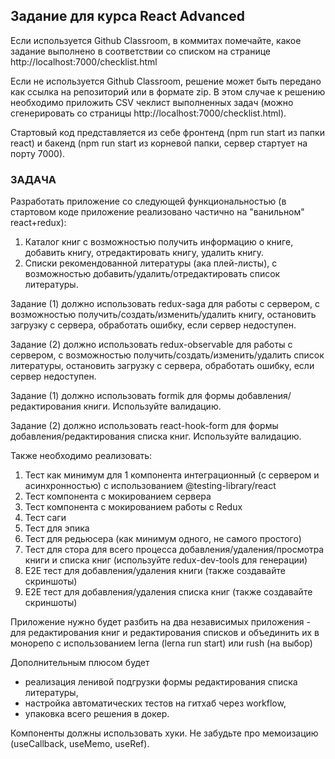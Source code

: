 ## Задание для курса React Advanced ##
Если используется Github Classroom, в коммитах помечайте, какое задание выполнено в соответствии со списком на странице http://localhost:7000/checklist.html

Если не используется Github Classroom, решение может быть передано как ссылка на репозиторий или в формате zip.
В этом случае к решению необходимо приложить CSV чеклист выполненных задач (можно сгенерировать со страницы http://localhost:7000/checklist.html).

Стартовый код представляется из себе фронтенд (npm run start из папки react) и бакенд (npm run start из корневой папки, сервер стартует на порту 7000).
### ЗАДАЧА ###

Разработать приложение со следующей функциональностью (в стартовом коде приложение реализовано частично на "ванильном" react+redux):
1. Каталог книг с возможностью получить информацию о книге, добавить книгу, отредактировать книгу, удалить книгу.
2. Списки рекомендованной литературы (ака плей-листы), с возможностью добавить/удалить/отредактировать список литературы.

Задание (1) должно использовать redux-saga для работы с сервером, с возможностью получить/создать/изменить/удалить книгу, остановить загрузку с сервера, обработать ошибку, если сервер недоступен.

Задание (2) должно использовать redux-observable для работы с сервером, с возможностью получить/создать/изменить/удалить список литературы, остановить загрузку с сервера, обработать ошибку, если сервер недоступен.

Задание (1) должно использовать formik для формы добавления/редактирования книги. Используйте валидацию.

Задание (2) должно использовать react-hook-form для формы добавления/редактирования списка книг. Используйте валидацию.

Также необходимо реализовать:
1.	Тест как минимум для 1 компонента интеграционный (с сервером и асинхронностью) с использованием @testing-library/react
2.	Тест компонента с мокированием сервера 
3.	Тест компонента с мокированием работы с Redux
4.	Тест саги
5.	Тест для эпика
6.	Тест для редьюсера (как минимум одного, не самого простого)
7.	Тест для стора для всего процесса добавления/удаления/просмотра книги и списка книг (используйте redux-dev-tools для генерации)
8.	E2E тест для добавления/удаления книги (также создавайте скриншоты)
9.	E2E тест для добавления/удаления списка книг (также создавайте скриншоты)

Приложение нужно будет разбить на два независимых приложения - для редактирования книг и редактирования списков и объединить их в монорепо с использованием lerna (lerna run start) или rush (на выбор)

Дополнительным плюсом будет 
- реализация ленивой подгрузки формы редактирования списка литературы, 
- настройка автоматических тестов на гитхаб через workflow, 
- упаковка всего решения в докер.

Компоненты должны использовать хуки. Не забудьте про мемоизацию (useCallback, useMemo, useRef).


